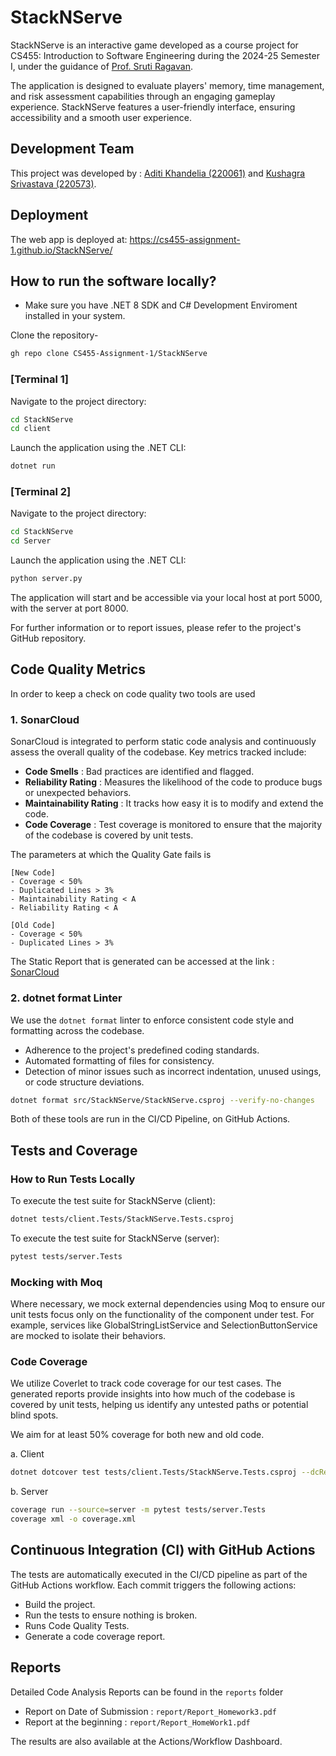 # StackNServe

StackNServe is an interactive game developed as a course project for CS455: Introduction to Software Engineering during the 2024-25 Semester I, under the guidance of [Prof. Sruti Ragavan](https://sruti-s-ragavan.github.io).

The application is designed to evaluate players' memory, time management, and risk assessment capabilities through an engaging gameplay experience. StackNServe features a user-friendly interface, ensuring accessibility and a smooth user experience.

## Development Team

This project was developed by : [Aditi Khandelia (220061)](https://github.com/AditiKhandelia) and [Kushagra Srivastava (220573)](https://github.com/whizdor).

## Deployment

The web app is deployed at: https://cs455-assignment-1.github.io/StackNServe/

## How to run the software locally?

* Make sure you have .NET 8 SDK and C# Development Enviroment installed in your system.

Clone the repository-

```bash
gh repo clone CS455-Assignment-1/StackNServe
```

### [Terminal 1]

Navigate to the project directory:

```bash
cd StackNServe
cd client
```
Launch the application using the .NET CLI:
```bash
dotnet run
```

### [Terminal 2]

Navigate to the project directory:

```bash
cd StackNServe
cd Server
```
Launch the application using the .NET CLI:
```bash
python server.py
```
The application will start and be accessible via your local host at port 5000, with the server at port 8000.

For further information or to report issues, please refer to the project's GitHub repository.

## Code Quality Metrics

In order to keep a check on code quality two tools are used 

### 1. SonarCloud
SonarCloud is integrated to perform static code analysis and continuously assess the overall quality of the codebase. Key metrics tracked include:

- **Code Smells** : Bad practices are identified and flagged.
- **Reliability Rating** : Measures the likelihood of the code to produce bugs or unexpected behaviors.
- **Maintainability Rating** : It tracks how easy it is to modify and extend the code.
- **Code Coverage** : Test coverage is monitored to ensure that the majority of the codebase is covered by unit tests.

The parameters at which the Quality Gate fails is
```
[New Code]
- Coverage < 50%
- Duplicated Lines > 3%
- Maintainability Rating < A
- Reliability Rating < A

[Old Code]
- Coverage < 50%
- Duplicated Lines > 3%
```

The Static Report that is generated can be accessed at the link : [SonarCloud](https://sonarcloud.io/project/overview?id=CS455-Assignment-1_StackNServe)

### 2. dotnet format Linter
We use the `dotnet format` linter to enforce consistent code style and formatting across the codebase. 

- Adherence to the project's predefined coding standards.
- Automated formatting of files for consistency.
- Detection of minor issues such as incorrect indentation, unused usings, or code structure deviations.

```bash
dotnet format src/StackNServe/StackNServe.csproj --verify-no-changes
```

Both of these tools are run in the CI/CD Pipeline, on GitHub Actions. 

## Tests and Coverage

### How to Run Tests Locally

To execute the test suite for StackNServe (client):

```bash
dotnet tests/client.Tests/StackNServe.Tests.csproj
```

To execute the test suite for StackNServe (server):

```bash
pytest tests/server.Tests
```

### Mocking with Moq

Where necessary, we mock external dependencies using Moq to ensure our unit tests focus only on the functionality of the component under test. For example, services like GlobalStringListService and SelectionButtonService are mocked to isolate their behaviors.

### Code Coverage
We utilize Coverlet to track code coverage for our test cases. The generated reports provide insights into how much of the codebase is covered by unit tests, helping us identify any untested paths or potential blind spots.

We aim for at least 50% coverage for both new and old code.

a. Client
```bash
dotnet dotcover test tests/client.Tests/StackNServe.Tests.csproj --dcReportType=HTML
```

b. Server
```bash
coverage run --source=server -m pytest tests/server.Tests
coverage xml -o coverage.xml
```

## Continuous Integration (CI) with GitHub Actions
The tests are automatically executed in the CI/CD pipeline as part of the GitHub Actions workflow. Each commit triggers the following actions:

- Build the project.
- Run the tests to ensure nothing is broken.
- Runs Code Quality Tests.
- Generate a code coverage report.

## Reports
Detailed Code Analysis Reports can be found in the `reports` folder

- Report on Date of Submission : `report/Report_Homework3.pdf`
- Report at the beginning : `report/Report_HomeWork1.pdf`

The results are also available at the Actions/Workflow Dashboard.
